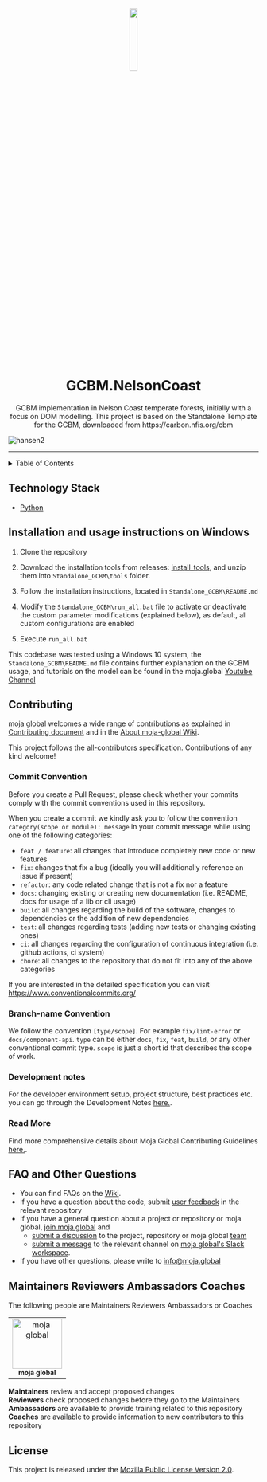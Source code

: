 <div align="center">
    <a href="https://moja.global/"><img src="https://github.com/moja-global.png" width="18%" height="18%"></a>
    <h1>GCBM.NelsonCoast</h1>    
    <p> GCBM implementation in Nelson Coast temperate forests, initially with a focus on DOM modelling. This project is based on the Standalone Template for the GCBM, downloaded from https://carbon.nfis.org/cbm </p>  
</div>

![hansen2](https://github.com/mHienp/GCBM.NelsonCoast/assets/106609690/56e40d4b-cdd2-4db0-9455-b9007a507fd9)

<hr>
<details>
  <summary>Table of Contents</summary>
  <ol>
    <li>
        <a href="#technology-stack">Technology Stack</a>
    </li>
    <li><a href="#installation-and-usage-instructions-on-windows">Installation and usage instructions on Windows</a></li>
    <li><a href="#contributing">Contributing</a></li>
    <li><a href="#faq-and-other-questions">FAQ and Other Questions</a></li>
    <li><a href="#maintainers-reviewers-ambassadors-coaches">Maintainers Reviewers Ambassadors Coaches</a></li>
    <li><a href="#license">License</a></li>
  </ol>
  </br>
</details> 

## Technology Stack

- [Python](https://www.python.org/)

## Installation and usage instructions on Windows

1. Clone the repository

2. Download the installation tools from releases: [install_tools](https://github.com/moja-global/GCBM.Carpathians/releases/tag/install_tools), and unzip them into `Standalone_GCBM\tools` folder.

3. Follow the installation instructions, located in `Standalone_GCBM\README.md`

4. Modify the `Standalone_GCBM\run_all.bat` file to activate or deactivate the custom parameter modifications (explained below), as default, all custom configurations are enabled

4. Execute `run_all.bat`

This codebase was tested using a Windows 10 system, the `Standalone_GCBM\README.md` file contains further explanation on the GCBM usage, and tutorials on the model can be found in the moja.global [Youtube Channel](https://www.youtube.com/channel/UCfQUrrNP1Xf-Fv4c8uHYXhQ)

## Contributing

moja global welcomes a wide range of contributions as explained in [Contributing document](https://github.com/moja-global/About-moja-global/blob/master/CONTRIBUTING.md) and in the [About moja-global Wiki](https://github.com/moja-global/.github/wiki).  

This project follows the [all-contributors](https://github.com/all-contributors/all-contributors) specification. Contributions of any kind welcome!

### Commit Convention

Before you create a Pull Request, please check whether your commits comply with
the commit conventions used in this repository.

When you create a commit we kindly ask you to follow the convention
`category(scope or module): message` in your commit message while using one of
the following categories:

- `feat / feature`: all changes that introduce completely new code or new
  features
- `fix`: changes that fix a bug (ideally you will additionally reference an
  issue if present)
- `refactor`: any code related change that is not a fix nor a feature
- `docs`: changing existing or creating new documentation (i.e. README, docs for
  usage of a lib or cli usage)
- `build`: all changes regarding the build of the software, changes to
  dependencies or the addition of new dependencies
- `test`: all changes regarding tests (adding new tests or changing existing
  ones)
- `ci`: all changes regarding the configuration of continuous integration (i.e.
  github actions, ci system)
- `chore`: all changes to the repository that do not fit into any of the above
  categories

If you are interested in the detailed specification you can visit
https://www.conventionalcommits.org/

### Branch-name Convention

We follow the convention `[type/scope]`. For example `fix/lint-error` or `docs/component-api`. `type` can be either `docs`, `fix`, `feat`, `build`, or any other conventional commit type. `scope` is just a short id that describes the scope of work.

### Development notes

For the developer environment setup, project structure, best practices etc. you can go through the Development Notes [here.](https://github.com/moja-global/FLINT-UI/blob/master/docs/DevelopmentGuide/DevelopmentNotes.rst).

### Read More

Find more comprehensive details about Moja Global Contributing Guidelines [here.](https://github.com/moja-global/About_moja_global/tree/master/Contributing#community-contributions).

## FAQ and Other Questions  

* You can find FAQs on the [Wiki](https://github.com/moja.global/.github/wiki).  
* If you have a question about the code, submit [user feedback](https://github.com/moja-global/About-moja-global/blob/master/Contributing/How-to-Provide-User-Feedback.md) in the relevant repository  
* If you have a general question about a project or repository or moja global, [join moja global](https://github.com/moja-global/About-moja-global/blob/master/Contributing/How-to-Join-moja-global.md) and 
    * [submit a discussion](https://help.github.com/en/articles/about-team-discussions) to the project, repository or moja global [team](https://github.com/orgs/moja-global/teams)
    * [submit a message](https://get.slack.help/hc/en-us/categories/200111606#send-messages) to the relevant channel on [moja global's Slack workspace](mojaglobal.slack.com). 
* If you have other questions, please write to info@moja.global   

## Maintainers Reviewers Ambassadors Coaches

The following people are Maintainers Reviewers Ambassadors or Coaches  
<table><tr><td align="center"><a href="http://moja.global"><img src="https://avatars1.githubusercontent.com/u/19564969?v=4" width="100px;" alt="moja global"/><br /><sub><b>moja global</b></sub></a><br /></td></tr></table>


**Maintainers** review and accept proposed changes  
**Reviewers** check proposed changes before they go to the Maintainers  
**Ambassadors** are available to provide training related to this repository  
**Coaches** are available to provide information to new contributors to this repository  

## License 

This project is released under the [Mozilla Public License Version 2.0](https://github.com/moja-global/FLINT-UI/blob/master/LICENSE).  
